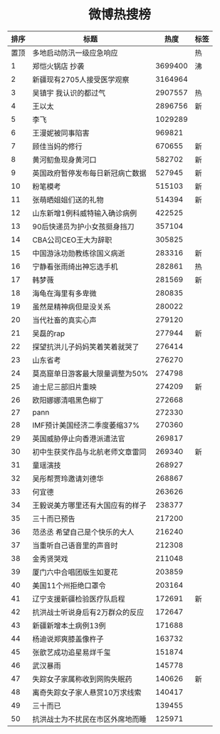 
<h1 align="center">微博热搜榜</h1>

| 排序 | 标题                             | 热度    | 标签 |
| ---- | -------------------------------- | ------- | ---- |
| 置顶 | 多地启动防汛一级应急响应         |         | 热   |
| 1    | 郑恺火锅店 抄袭                  | 3699400 | 沸   |
| 2    | 新疆现有2705人接受医学观察       | 3164964 |      |
| 3    | 吴镇宇 我认识的都过气            | 2907557 | 热   |
| 4    | 王以太                           | 2896756 | 新   |
| 5    | 李飞                             | 1029289 |      |
| 6    | 王漫妮被同事陷害                 | 969821  |      |
| 7    | 顾佳当妈的修行                   | 670655  | 新   |
| 8    | 黄河鱽鱼现身黄河口               | 582702  | 新   |
| 9    | 英国政府暂停发布每日新冠病亡数据 | 527945  | 新   |
| 10   | 粉笔模考                         | 515103  | 新   |
| 11   | 张萌晒姐姐们送的礼物             | 514394  | 新   |
| 12   | 山东新增1例科威特输入确诊病例    | 422525  |      |
| 13   | 90后快递员为护小女孩挺身挡刀     | 357104  |      |
| 14   | CBA公司CEO王大为辞职             | 305825  |      |
| 15   | 中国游泳功勋教练徐国义病逝       | 283316  | 新   |
| 16   | 宁静看张雨绮出神忘选手机         | 282861  | 热   |
| 17   | 韩梦薇                           | 281569  | 新   |
| 18   | 海龟在海里有多卑微               | 280835  |      |
| 19   | 虽然是精神病但是没关系           | 280022  |      |
| 20   | 当代社畜的真实心声               | 279120  |      |
| 21   | 吴磊的rap                        | 277944  | 新   |
| 22   | 探望抗洪儿子妈妈笑着笑着就哭了   | 276414  |      |
| 23   | 山东省考                         | 276270  |      |
| 24   | 莫高窟单日游客最大限量调整为50%  | 274798  |      |
| 25   | 迪士尼三部旧片重映               | 274209  | 新   |
| 26   | 欧阳娜娜清唱黑色柳丁             | 272668  |      |
| 27   | pann                             | 272330  |      |
| 28   | IMF预计美国经济二季度萎缩37%     | 270360  |      |
| 29   | 英国威胁停止向香港派遣法官       | 269817  |      |
| 30   | 初中生获奖作品与北航老师文章雷同 | 269340  | 新   |
| 31   | 童瑶演技                         | 268927  |      |
| 32   | 吴彤帮贾玲邀请刘德华             | 268867  |      |
| 33   | 何宜德                           | 263626  |      |
| 34   | 王毅说美方哪里还有大国应有的样子 | 238377  |      |
| 35   | 三十而已预告                     | 217200  |      |
| 36   | 范丞丞 希望自己是个快乐的大人    | 216240  |      |
| 37   | 当重听自己语音里的声音时         | 212308  |      |
| 38   | 金秀贤哭戏                       | 211048  |      |
| 39   | 厦门六中合唱团版生如夏花         | 203859  |      |
| 40   | 美国11个州拒绝口罩令             | 203164  |      |
| 41   | 辽宁支援新疆检验医疗队启程       | 172691  | 新   |
| 42   | 抗洪战士听说身后有2万群众的反应  | 172647  |      |
| 43   | 新疆新增本土病例13例             | 171688  |      |
| 44   | 杨迪说郑爽膝盖像杵子             | 163732  |      |
| 45   | 张歆艺成功追星易烊千玺           | 151874  |      |
| 46   | 武汉暴雨                         | 145778  |      |
| 47   | 失踪女子家属称收到网购失眠药     | 140626  | 新   |
| 48   | 离奇失踪女子家人悬赏10万求线索   | 140417  |      |
| 49   | 三十而已                         | 139455  |      |
| 50   | 抗洪战士为不扰民在市区外席地而睡 | 125971  |      |
  